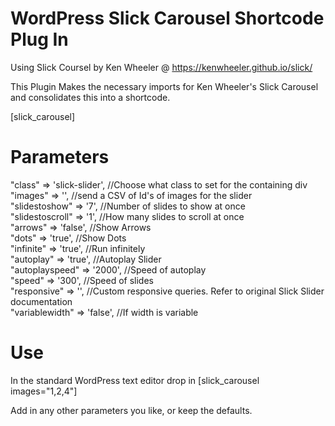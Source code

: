 # WordPress Slick Carousel Shortcode Plug In
Using Slick Coursel by Ken Wheeler @ https://kenwheeler.github.io/slick/

This Plugin Makes the necessary imports for Ken Wheeler's Slick Carousel and consolidates this into a shortcode.

[slick_carousel]

# Parameters
"class" => 'slick-slider', //Choose what class to set for the containing div  
"images" => '', //send a CSV of Id's of images for the slider  
"slidestoshow" => '7', //Number of slides to show at once  
"slidestoscroll" => '1', //How many slides to scroll at once  
"arrows" => 'false', //Show Arrows  
"dots" => 'true', //Show Dots  
"infinite" => 'true', //Run infinitely  
"autoplay" => 'true', //Autoplay Slider  
"autoplayspeed" => '2000', //Speed of autoplay  
"speed" => '300', //Speed of slides  
"responsive" => '', //Custom responsive queries.  Refer to original Slick Slider documentation  
"variablewidth" => 'false', //If width is variable  

# Use
In the standard WordPress text editor drop in 
[slick_carousel images="1,2,4"]

Add in any other parameters you like, or keep the defaults.

